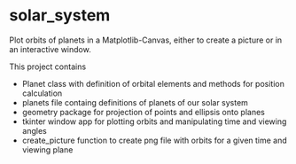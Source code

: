 # solar_system
Plot orbits of planets in a Matplotlib-Canvas, either to create a picture or in an interactive window.

This project contains
  - Planet class with definition of orbital elements
    and methods for position calculation
  - planets file containg definitions of planets of our solar system
  - geometry package for projection of points and ellipsis
    onto planes
  - tkinter window app for plotting orbits and manipulating time and viewing angles
  - create_picture function to create png file with orbits for a 
    given time and viewing plane
    
